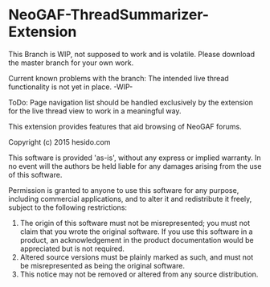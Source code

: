 # NeoGAF-ThreadSummarizer-Extension

This Branch is WIP, not supposed to work and is volatile. Please download the master branch for your own work.

Current known problems with the branch:
The intended live thread functionality is not yet in place. -WIP-

ToDo:
Page navigation list should be handled exclusively by the extension for the live thread view to work in a meaningful way.


This extension provides features that aid browsing of NeoGAF forums.

Copyright (c) 2015 hesido.com

This software is provided 'as-is', without any express or implied
warranty. In no event will the authors be held liable for any damages
arising from the use of this software.

Permission is granted to anyone to use this software for any purpose,
including commercial applications, and to alter it and redistribute it
freely, subject to the following restrictions:

1. The origin of this software must not be misrepresented; you must not
   claim that you wrote the original software. If you use this software
   in a product, an acknowledgement in the product documentation would be
   appreciated but is not required.
2. Altered source versions must be plainly marked as such, and must not be
   misrepresented as being the original software.
3. This notice may not be removed or altered from any source distribution.
